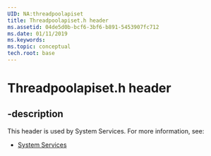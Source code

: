 ```yaml
---
UID: NA:threadpoolapiset
title: Threadpoolapiset.h header
ms.assetid: 04de5d0b-bcf6-3bf6-b891-5453907fc712
ms.date: 01/11/2019
ms.keywords: 
ms.topic: conceptual
tech.root: base
---
```


# Threadpoolapiset.h header


## -description


This header is used by System Services. For more information, see:

- [System Services](../_base/index.md)


